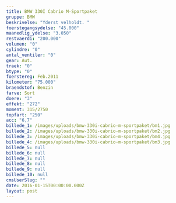 ```yaml
---
title: BMW 330I Cabrio M-Sportpaket
gruppe: BMW
beskrivelse: "Yderst velholdt. "
foerstegangsydelse: "45.000"
maanedlig_ydelse: "3.050"
restvaerdi: "200.000"
volumen: "0"
cylindre: "0"
antal_ventiler: "0"
gear: Aut.
traek: "0"
btype: "0"
foerstereg: Feb.2011
kilometer: "75.000"
braendstof: Benzin
farve: Sort
doere: "3"
effekt: "272"
moment: 315/2750
topfart: "250"
acc: "6,7"
billede_1: /images/uploads/bmw-330i-cabrio-m-sportpaket/bm1.jpg
billede_2: /images/uploads/bmw-330i-cabrio-m-sportpaket/bm2.jpg
billede_3: /images/uploads/bmw-330i-cabrio-m-sportpaket/bm4.jpg
billede_4: /images/uploads/bmw-330i-cabrio-m-sportpaket/bm3.jpg
billede_5: null
billede_6: null
billede_7: null
billede_8: null
billede_9: null
billede_10: null
cmsUserSlug: ""
date: 2016-01-15T00:00:00.000Z
layout: post
---
```


